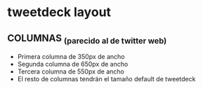 # tweetdeck layout

## COLUMNAS <sub> (parecido al de twitter web) </sub>
- Primera columna de 350px de ancho
- Segunda columna de 650px de ancho
- Tercera columna de 550px de ancho
- El resto de columnas tendrán el tamaño default de tweetdeck



